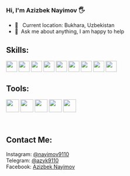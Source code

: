 ### Hi, I'm Azizbek Nayimov 🖐

- 📍 &nbsp; Current location: Bukhara, Uzbekistan
- 📝&nbsp; Ask me about anything, I am happy to help

## Skills:
<code><img src="https://cdn.icon-icons.com/icons2/1298/PNG/512/2333390-html-html5-internet-website_85590.png" width="30px" /></code>
<code><img src="https://cdn.icon-icons.com/icons2/512/PNG/512/css3-02_icon-icons.com_50917.png" width="30px" /></code>
<code><img src="https://cdn.icon-icons.com/icons2/3206/PNG/512/bootstrap_icon_195906.png" width="30px" /></code>
<code><img src="https://cdn.icon-icons.com/icons2/2389/PNG/512/sass_alt_logo_icon_144910.png" width="30px" /></code>
<code><img src="https://cdn.icon-icons.com/icons2/2622/PNG/512/brand_js_icon_158838.png" width="30px" /></code>
<code><img src="https://cdn.icon-icons.com/icons2/2107/PNG/512/file_type_vue_icon_130078.png" width="30px" /></code>
<code><img src="https://icons.veryicon.com/png/o/business/vscode-program-item-icon/vuex-store.png" width="30px" /></code>
<code><img src="https://cdn.icon-icons.com/icons2/2248/PNG/512/vuetify_icon_135035.png" width="30px" /></code>
<code><img src="https://cdn.icon-icons.com/icons2/2107/PNG/512/file_type_tailwind_icon_130128.png" width="30px" /></code>

## Tools:
<code><img src="https://cdn.icon-icons.com/icons2/2107/PNG/512/file_type_vscode_icon_130084.png" width="35" /></code>
<code><img src="https://cdn.icon-icons.com/icons2/1907/PNG/512/iconfinder-stackoverflow-4555866_121359.png" width="35" /></code>
<code><img src="https://cdn.icon-icons.com/icons2/2107/PNG/512/file_type_git_icon_130581.png" width="35" /></code>
<code><img src="https://cdn.icon-icons.com/icons2/2406/PNG/512/github_git_icon_145985.png" width="35" /></code>
<code><img src="https://cdn.icon-icons.com/icons2/2407/PNG/512/docker_icon_146192.png" width="35" /></code>

<br />

## Contact Me:
Instagram: <a href="https://www.instagram.com/nayimov9110/">@nayimov9110</a> <br />
Telegram: <a href="https://t.me/azyk9110">@azyk9110</a> <br />
Facebook: <a href="https://www.facebook.com/?ref=homescreenpwa">Azizbek Nayimov</a> <br />

  
